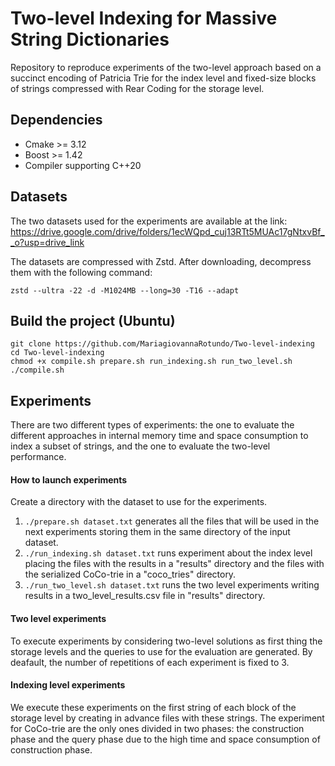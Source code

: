# Two-level Indexing for Massive String Dictionaries

Repository to reproduce experiments of the two-level approach based on a succinct encoding of Patricia Trie for the index level and fixed-size blocks of strings compressed with Rear Coding for the storage level.

## Dependencies

* Cmake >= 3.12
* Boost >= 1.42
* Compiler supporting C++20


## Datasets 

The two datasets used for the experiments are available at the link: https://drive.google.com/drive/folders/1ecWQpd_cuj13RTt5MUAc17gNtxvBf__o?usp=drive_link

The datasets are compressed with Zstd. After downloading, decompress them with the following command:

```
zstd --ultra -22 -d -M1024MB --long=30 -T16 --adapt
````



## Build the project (Ubuntu)


```
git clone https://github.com/MariagiovannaRotundo/Two-level-indexing
cd Two-level-indexing
chmod +x compile.sh prepare.sh run_indexing.sh run_two_level.sh
./compile.sh
````

## Experiments

There are two different types of experiments: the one to evaluate the different approaches in internal memory time and space consumption to index a subset of strings, and the one to evaluate the two-level performance.

#### How to launch experiments

Create a directory with the dataset to use for the experiments.

1. `./prepare.sh dataset.txt` generates all the files that will be used in the next experiments storing them in the same directory of the input dataset.
2. `./run_indexing.sh dataset.txt` runs experiment about the index level placing the files with the results in a "results" directory and the files with the serialized CoCo-trie in a "coco_tries" directory.
3. `./run_two_level.sh dataset.txt` runs the two level experiments writing results in a two_level_results.csv file in "results" directory.


#### Two level experiments

To execute experiments by considering two-level solutions as first thing the storage levels and the queries to use for the evaluation are generated.
By deafault, the number of repetitions of each experiment is fixed to 3.

#### Indexing level experiments
We execute these experiments on the first string of each block of the storage level by creating in advance files with these strings. 
The experiment for CoCo-trie are the only ones divided in two phases: the construction phase and the query phase due to the high time and space consumption of construction phase.





